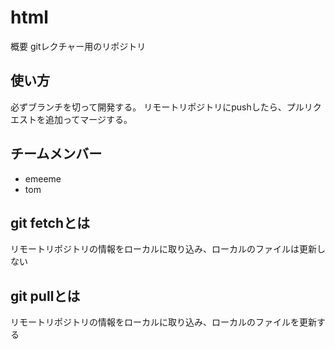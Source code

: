 # html
概要
gitレクチャー用のリポジトリ

## 使い方
必ずブランチを切って開発する。
リモートリポジトリにpushしたら、プルリクエストを追加ってマージする。

## チームメンバー
- emeeme
- tom

## git fetchとは
リモートリポジトリの情報をローカルに取り込み、ローカルのファイルは更新しない 

## git pullとは
リモートリポジトリの情報をローカルに取り込み、ローカルのファイルを更新する 

